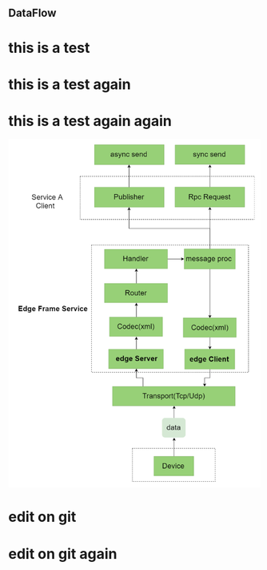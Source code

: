 ## DataFlow

# this is a test 

# this is a test  again

# this is a test  again again

![Image](https://github.com/danny-gao/Learn-GitHub/blob/master/data%20flow.png)


# edit on git

# edit on git again
